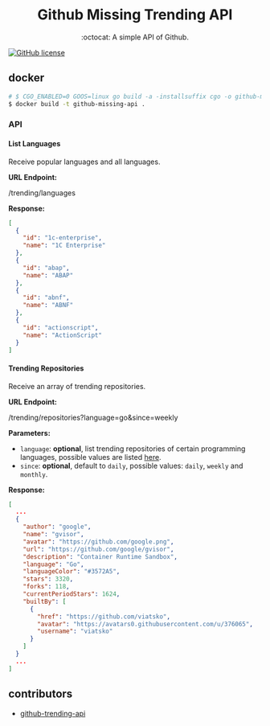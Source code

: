 <h1 align="center">Github Missing Trending API</h1>

<p align="center">:octocat: A simple API  of Github.</p>


[![GitHub license](https://img.shields.io/badge/license-MIT-blue.svg)](https://github.com/huchenme/github-trending-api/blob/master/LICENSE)

## docker
```bash
# $ CGO_ENABLED=0 GOOS=linux go build -a -installsuffix cgo -o github-missing-api .
$ docker build -t github-missing-api .
```

### API

#### List Languages

Receive popular languages and all languages.

**URL Endpoint:**

/trending/languages

**Response:**

```json
[
  {
    "id": "1c-enterprise",
    "name": "1C Enterprise"
  },
  {
    "id": "abap",
    "name": "ABAP"
  },
  {
    "id": "abnf",
    "name": "ABNF"
  },
  {
    "id": "actionscript",
    "name": "ActionScript"
  }
]
```


#### Trending Repositories

Receive an array of trending repositories.

**URL Endpoint:**

/trending/repositories?language=go&since=weekly

**Parameters:**

- `language`: **optional**, list trending repositories of certain programming languages, possible values are listed [here](languages.json).
- `since`: **optional**, default to `daily`, possible values: `daily`, `weekly` and `monthly`.

**Response:**

```json
[
  ...
  {
    "author": "google",
    "name": "gvisor",
    "avatar": "https://github.com/google.png",
    "url": "https://github.com/google/gvisor",
    "description": "Container Runtime Sandbox",
    "language": "Go",
    "languageColor": "#3572A5",
    "stars": 3320,
    "forks": 118,
    "currentPeriodStars": 1624,
    "builtBy": [
      {
        "href": "https://github.com/viatsko",
        "avatar": "https://avatars0.githubusercontent.com/u/376065",
        "username": "viatsko"
      }
    ]
  }
  ...
]
```



## contributors

* [github-trending-api](https://github.com/huchenme/github-trending-api)

